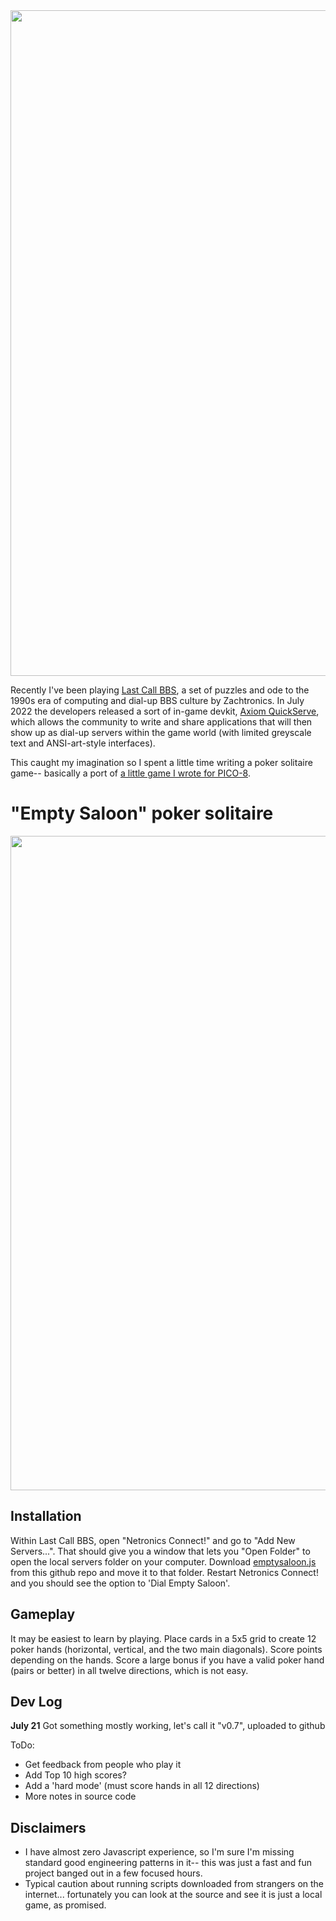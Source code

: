 <img width="1065" src="https://user-images.githubusercontent.com/85364179/180317472-0bb6c88f-10d0-4245-bbcc-f31d5c982b67.png">

Recently I've been playing [Last Call BBS](https://www.zachtronics.com/last-call-bbs/), a set of puzzles and ode to the 1990s era of computing and dial-up BBS culture by Zachtronics. In July 2022 the developers released a sort of in-game devkit, [Axiom QuickServe](https://www.zachtronics.com/quickserve/), which allows the community to write and share applications that will then show up as dial-up servers within the game world (with limited greyscale text and ANSI-art-style interfaces).

This caught my imagination so I spent a little time writing a poker solitaire game-- basically a port of [a little game I wrote for PICO-8](https://www.lexaloffle.com/bbs/?pid=83439).

# "Empty Saloon" poker solitaire 

<img width="1047" src="https://user-images.githubusercontent.com/85364179/180317461-073fe383-57bc-4797-bdeb-d73ad143db30.png">

## Installation
Within Last Call BBS, open "Netronics Connect!" and go to "Add New Servers...". That should give you a window that lets you "Open Folder" to open the local servers folder on your computer. Download [emptysaloon.js](emptysaloon.js) from this github repo and move it to that folder. Restart Netronics Connect! and you should see the option to 'Dial Empty Saloon'.

## Gameplay 
It may be easiest to learn by playing. Place cards in a 5x5 grid to create 12 poker hands (horizontal, vertical, and the two main diagonals). Score points depending on the hands. Score a large bonus if you have a valid poker hand (pairs or better) in all twelve directions, which is not easy. 

## Dev Log

**July 21** Got something mostly working, let's call it "v0.7", uploaded to github

ToDo:
- Get feedback from people who play it
- Add Top 10 high scores?
- Add a 'hard mode' (must score hands in all 12 directions)
- More notes in source code


## Disclaimers

- I have almost zero Javascript experience, so I'm sure I'm missing standard good engineering patterns in it-- this was just a fast and fun project banged out in a few focused hours.
- Typical caution about running scripts downloaded from strangers on the internet... fortunately you can look at the source and see it is just a local game, as promised.

